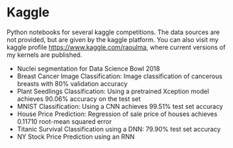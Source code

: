 # Kaggle
Python notebooks for several kaggle competitions. The data sources are not provided, but are given by the kaggle platform. You can also visit my kaggle profile https://www.kaggle.com/raoulma, where current versions of my kernels are published. 

- Nuclei segmentation for Data Science Bowl 2018
- Breast Cancer Image Classification: Image classification of cancerous breasts with 80% validation accuracy
- Plant Seedlings Classification: Using a pretrained Xception model achieves 90.06% accuracy on the test set 
- MNIST Classification: Using a CNN achieves 99.51% test set accuracy
- House Price Prediction: Regression of sale price of houses achieves 0.11710 root-mean squared error
- Titanic Survival Classification using a DNN: 79.90% test set accuracy
- NY Stock Price Prediction using an RNN

